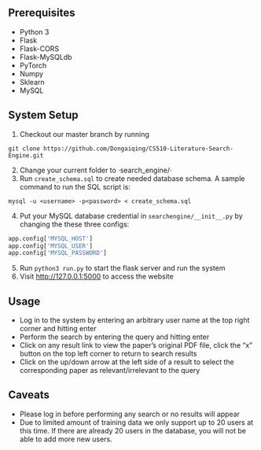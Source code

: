 ## Prerequisites
- Python 3
- Flask
- Flask-CORS
- Flask-MySQLdb
- PyTorch
- Numpy
- Sklearn
- MySQL 

## System Setup
1. Checkout our master branch by running 
```
git clone https://github.com/Dongaiqing/CS510-Literature-Search-Engine.git
```
2. Change your current folder to ·search_engine/·
3. Run `create_schema.sql` to create needed database schema. A sample command to run the SQL script is:
```
mysql -u <username> -p<password> < create_schema.sql
```
4. Put your MySQL database credential in `searchengine/__init__.py` by changing the these three configs:
```python
app.config['MYSQL_HOST']
app.config['MYSQL_USER']
app.config['MYSQL_PASSWORD']
```
5. Run `python3 run.py` to start the flask server and run the system
6. Visit http://127.0.0.1:5000 to access the website

## Usage
- Log in to the system by entering an arbitrary user name at the top right corner and hitting enter
- Perform the search by entering the query and hitting enter
- Click on any result link to view the paper’s original PDF file, click the “x” button on the top left corner to return to search results
- Click on the up/down arrow at the left side of a result to select the corresponding paper as relevant/irrelevant to the query

## Caveats
- Please log in before performing any search or no results will appear
- Due to limited amount of training data we only support up to 20 users at this time. If there are already 20 users in the database, you will not be able to add more new users.

